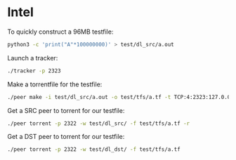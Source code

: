 # Intel
To quickly construct a 96MB testfile: 
```bash
python3 -c 'print("A"*100000000)' > test/dl_src/a.out
```

Launch a tracker:
```bash
./tracker -p 2323
```

Make a torrentfile for the testfile:
```bash
./peer make -i test/dl_src/a.out -o test/tfs/a.tf -t TCP:4:2323:127.0.0.1
```

Get a SRC peer to torrent for our testfile:
```bash
./peer torrent -p 2322 -w test/dl_src/ -f test/tfs/a.tf -r
```

Get a DST peer to torrent for our testfile:
```bash
./peer torrent -p 2322 -w test/dl_dst/ -f test/tfs/a.tf
```
